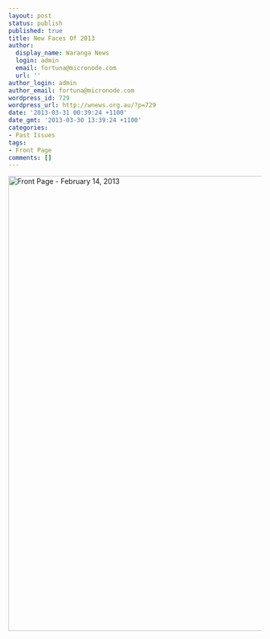 ```yaml
---
layout: post
status: publish
published: true
title: New Faces Of 2013
author:
  display_name: Waranga News
  login: admin
  email: fortuna@micronode.com
  url: ''
author_login: admin
author_email: fortuna@micronode.com
wordpress_id: 729
wordpress_url: http://wnews.org.au/?p=729
date: '2013-03-31 00:39:24 +1100'
date_gmt: '2013-03-30 13:39:24 +1100'
categories:
- Past Issues
tags:
- Front Page
comments: []
---
```

<p><a href="http://wnews.org.au/wp-content/uploads/2013/03/frontpage-20130214.pdf"><img class="alignnone size-full wp-image-727" alt="Front Page - February 14, 2013" src="http://wnews.org.au/wp-content/uploads/2013/03/frontpage-20130214.png" width="624" height="907" /></a></p>
